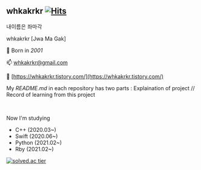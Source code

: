 <!--
**whkakrkr/whkakrkr** is a ✨ _special_ ✨ repository because its `README.md` (this file) appears on your GitHub profile.
-->
## whkakrkr  [![Hits](https://hits.seeyoufarm.com/api/count/incr/badge.svg?url=https%3A%2F%2Fgithub.com%2Fwhkakrkr&count_bg=%23000000&title_bg=%23FAB0B0&icon=lg.svg&icon_color=%23000000&title=hits&edge_flat=false)](https://hits.seeyoufarm.com)   

내이름은 좌마각   

whkakrkr [Jwa Ma Gak]  

:cake: Born in *2001*    

📫 whkakrkr@gmail.com    

:memo: [https://whkakrkr.tistory.com/](https://whkakrkr.tistory.com/)   

My *README.md* in each repository has two parts : Explaination of project // Record of learning from this project  

</br>

Now I'm studying
- C++ (2020.03~)
- Swift (2020.06~)
- Python (2021.02~)
- Rby (2021.02~)

[![solved.ac tier](http://mazassumnida.wtf/api/generate_badge?boj=whkakrkr)](https://solved.ac/whkakrkr)   

